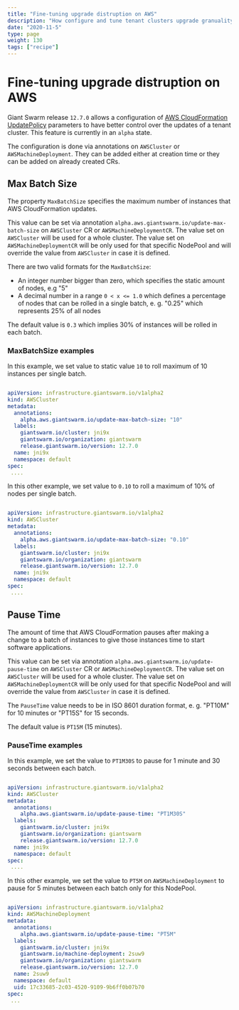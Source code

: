 ```yaml
---
title: "Fine-tuning upgrade distruption on AWS"
description: "How configure and tune tenant clusters upgrade granuality."
date: "2020-11-5"
type: page
weight: 130
tags: ["recipe"]
---
```


# Fine-tuning upgrade distruption on AWS

Giant Swarm release `12.7.0` allows a configuration of [AWS CloudFormation UpdatePolicy](https://docs.aws.amazon.com/AWSCloudFormation/latest/UserGuide/aws-attribute-updatepolicy.html) parameters to have better control over the updates of a tenant cluster. This feature is currently in an `alpha` state.

The configuration is done via annotations on `AWSCluster` or `AWSMachineDeployment`. They can be added either at creation time or they can be added on already created CRs.

## Max Batch Size

The property `MaxBatchSize` specifies the maximum number of instances that AWS CloudFormation updates.

This value can be set via annotation `alpha.aws.giantswarm.io/update-max-batch-size` on `AWSCluster` CR or `AWSMachineDeploymentCR`. The value set on `AWSCluster` will be used for a whole cluster. The value set on `AWSMachineDeploymentCR` will be only used for that specific NodePool and will override the value from `AWSCluster` in case it is defined.

There are two valid formats for the `MaxBatchSize`:

* An integer number bigger than zero, which specifies the static amount of nodes, e.g "5"
* A decimal number in a range `0 < x <= 1.0` which defines a percentage of nodes that can be rolled in a single batch, e. g. "0.25" which represents 25% of all nodes

The default value is `0.3` which implies 30% of instances will be rolled in each batch.

### MaxBatchSize examples

In this example, we set value to static value `10` to roll maximum of 10 instances per single batch.

```yaml

apiVersion: infrastructure.giantswarm.io/v1alpha2
kind: AWSCluster
metadata:
  annotations:
    alpha.aws.giantswarm.io/update-max-batch-size: "10"
  labels:
    giantswarm.io/cluster: jni9x
    giantswarm.io/organization: giantswarm
    release.giantswarm.io/version: 12.7.0
  name: jni9x
  namespace: default
spec:
 ....

```

In this other example, we set value to `0.10` to roll a maximum of 10% of nodes per single batch.

```yaml

apiVersion: infrastructure.giantswarm.io/v1alpha2
kind: AWSCluster
metadata:
  annotations:
    alpha.aws.giantswarm.io/update-max-batch-size: "0.10"
  labels:
    giantswarm.io/cluster: jni9x
    giantswarm.io/organization: giantswarm
    release.giantswarm.io/version: 12.7.0
  name: jni9x
  namespace: default
spec:
 ....

```

## Pause Time

The amount of time that AWS CloudFormation pauses after making a change to a batch of instances to give those instances time to start software applications.

This value can be set via annotation `alpha.aws.giantswarm.io/update-pause-time` on `AWSCluster` CR or `AWSMachineDeploymentCR`. The value set on `AWSCluster` will be used for a whole cluster. The value set on `AWSMachineDeploymentCR` will be only used for that specific NodePool and will override the value from `AWSCluster` in case it is defined.

The `PauseTime` value needs to be in ISO 8601 duration format, e. g. "PT10M" for 10 minutes or "PT15S" for 15 seconds.

The default value is `PT15M` (15 minutes).

### PauseTime examples

In this example, we set the value to `PT1M30S` to pause for 1 minute and 30 seconds between each batch.

```yaml

apiVersion: infrastructure.giantswarm.io/v1alpha2
kind: AWSCluster
metadata:
  annotations:
    alpha.aws.giantswarm.io/update-pause-time: "PT1M30S"
  labels:
    giantswarm.io/cluster: jni9x
    giantswarm.io/organization: giantswarm
    release.giantswarm.io/version: 12.7.0
  name: jni9x
  namespace: default
spec:
 ....

```

In this other example, we set the value to `PT5M` on `AWSMachineDeployment` to pause for 5 minutes between each batch only for this NodePool.

```yaml

apiVersion: infrastructure.giantswarm.io/v1alpha2
kind: AWSMachineDeployment
metadata:
  annotations:
    alpha.aws.giantswarm.io/update-pause-time: "PT5M"
  labels:
    giantswarm.io/cluster: jni9x
    giantswarm.io/machine-deployment: 2suw9
    giantswarm.io/organization: giantswarm
    release.giantswarm.io/version: 12.7.0
  name: 2suw9
  namespace: default
  uid: 17c33685-2c03-4520-9109-9b6ff0b07b70
spec:
 ...

```
